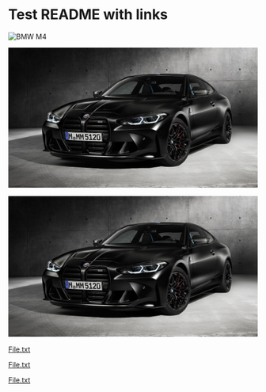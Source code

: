 # Test README with links

![BMW M4](https://imgr1.auto-motor-und-sport.de/BMW-M4-Competition-x-KITH-169FullWidth-6d22fe51-1735117.jpg)

![BMW M4](./images/bmwM4.jpg)

<img src="./images/bmwM4.jpg" alt="BMW M4" />

[File.txt](https://github.com/AlexandarNaydenov/WebProjectWithLogin/blob/main/images/file.txt)

[File.txt](images/file.txt)

<a href="./images/file.txt" target="_top">File.txt</a>
